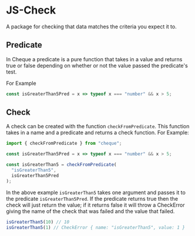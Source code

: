 # JS-Check

A package for checking that data matches the criteria you expect it to.

## Predicate

In Cheque a predicate is a pure function that takes in a value and returns true or false depending on whether or not the value passed the predicate's test.

For Example

```javascript
const isGreaterThan5Pred = x => typeof x === "number" && x > 5;
```

## Check

A check can be created with the function `checkFromPredicate`. This function takes in a name and a predicate and returns a check function. For Example:

```javascript
import { checkFromPredicate } from "cheque";

const isGreaterThan5Pred = x => typeof x === "number" && x > 5;

const isGreaterThan5 = checkFromPredicate(
  "isGreaterThan5",
  isGreaterThan5Pred
);
```

In the above example `isGreaterThan5` takes one argument and passes it to the predicate `isGreaterThan5Pred`. If the predicate returns true then the check will just return the value; if it returns false it will throw a CheckError giving the name of the check that was failed and the value that failed.

```javascript
isGreaterThan5(10) // 10
isGreaterThan5(1) // CheckError { name: "isGreaterThan5", value: 1 }
```

